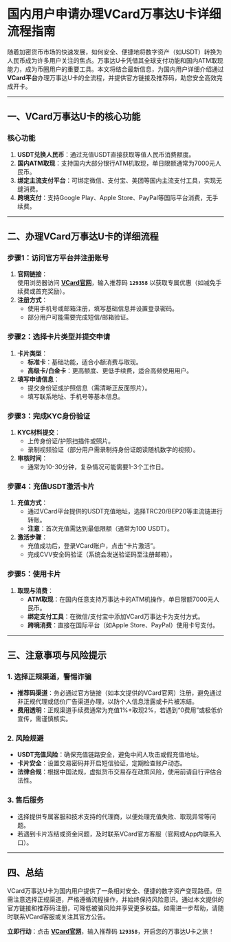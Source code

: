 # 国内用户申请办理VCard万事达U卡详细流程指南

随着加密货币市场的快速发展，如何安全、便捷地将数字资产（如USDT）转换为人民币成为许多用户关注的焦点。万事达U卡凭借其全球支付功能和国内ATM取现能力，成为币圈用户的重要工具。本文将结合最新信息，为国内用户详细介绍通过**VCard平台**办理万事达U卡的全流程，并提供官方链接及推荐码，助您安全高效完成开卡。

---

## **一、VCard万事达U卡的核心功能**
### **核心功能**
1. **USDT兑换人民币**：通过充值USDT直接获取等值人民币消费额度。
2. **国内ATM取现**：支持国内大部分银行ATM机取现，单日限额通常为7000元人民币。
3. **绑定主流支付平台**：可绑定微信、支付宝、美团等国内主流支付工具，实现无缝消费。
4. **跨境支付**：支持Google Play、Apple Store、PayPal等国际平台消费，无手续费。

---

## **二、办理VCard万事达U卡的详细流程**
### **步骤1：访问官方平台并注册账号**
1. **官网链接**：  
   使用浏览器访问 **[VCard官网](https://webapp.51vcard.com/#InviteRegisterPage?inviteCode=129358)**，输入推荐码 **`129358`** 以获取专属优惠（如减免手续费或首充奖励）。
2. **注册方式**：  
   - 使用手机号或邮箱注册，填写基础信息并设置登录密码。
   - 部分用户可能需要完成短信/邮箱验证。

### **步骤2：选择卡片类型并提交申请**
1. **卡片类型**：  
   - **标准卡**：基础功能，适合小额消费与取现。
   - **高级卡/白金卡**：更高额度、更低手续费，适合高频使用用户。
2. **填写申请信息**：  
   - 提交身份证或护照信息（需清晰正反面照片）。
   - 填写联系地址、手机号等基本信息。

### **步骤3：完成KYC身份验证**
1. **KYC材料提交**：  
   - 上传身份证/护照扫描件或照片。
   - 录制视频验证（部分用户需录制持身份证朗读随机数字的视频）。
2. **审核时间**：  
   - 通常为10-30分钟，复杂情况可能需要1-3个工作日。

### **步骤4：充值USDT激活卡片**
1. **充值方式**：  
   - 通过VCard平台提供的USDT充值地址，选择TRC20/BEP20等主流链进行转账。
   - **注意**：首次充值需达到最低限额（通常为100 USDT）。
2. **激活步骤**：  
   - 充值成功后，登录VCard账户，点击“卡片激活”。
   - 完成CVV安全码验证（系统会发送验证码至注册邮箱）。

### **步骤5：使用卡片**
1. **取现与消费**：  
   - **ATM取现**：在国内任意支持万事达卡的ATM机操作，单日限额7000元人民币。
   - **绑定支付工具**：在微信/支付宝中添加VCard万事达卡为支付方式。
   - **跨境消费**：直接在国际平台（如Apple Store、PayPal）使用卡号支付。

---

## **三、注意事项与风险提示**
### **1. 选择正规渠道，警惕诈骗**
- **推荐码渠道**：务必通过官方链接（如本文提供的VCard官网）注册，避免通过非正规代理或低价广告渠道办理，以防个人信息泄露或卡片被冻结。
- **费用透明**：正规渠道手续费通常为充值1%+取现2%，若遇到“0费用”或极低价宣传，需谨慎核实。

### **2. 风险规避**
- **USDT充值风险**：确保充值链路安全，避免中间人攻击或假充值地址。
- **卡片安全**：设置交易密码并开启短信验证，定期检查账户动态。
- **法律合规**：根据中国法规，虚拟货币交易存在政策风险，使用前请自行评估合法性。

### **3. 售后服务**
- 选择提供专属客服和技术支持的代理商，以便处理充值失败、取现异常等问题。
- 若遇到卡片冻结或资金问题，及时联系VCard官方客服（官网或App内联系入口）。

---

## **四、总结**
VCard万事达U卡为国内用户提供了一条相对安全、便捷的数字资产变现路径。但需注意选择正规渠道，严格遵循流程操作，并始终保持风险意识。通过本文提供的官方链接和推荐码注册，可降低被骗风险并享受更多权益。如需进一步帮助，请随时联系VCard客服或关注其官方公告。

**立即行动**：点击 **[VCard官网](https://webapp.51vcard.com/#InviteRegisterPage?inviteCode=129358)**，输入推荐码 **`129358`**，开启您的万事达U卡之旅！
